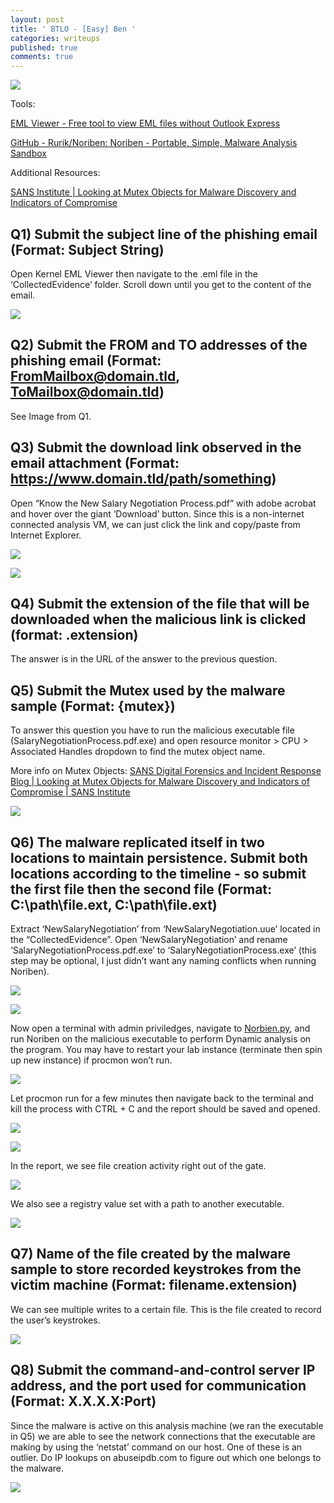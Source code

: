 ```yaml
---
layout: post
title: ' BTLO - [Easy] Ben '
categories: writeups
published: true
comments: true
---
```


![]({{site.baseurl}}/images/Ben.png)

Tools:

[EML Viewer - Free tool to view EML files without Outlook Express](https://www.nucleustechnologies.com/eml-viewer.html)

[GitHub - Rurik/Noriben: Noriben - Portable, Simple, Malware Analysis Sandbox](https://github.com/Rurik/Noriben)

Additional Resources:

[SANS Institute | Looking at Mutex Objects for Malware Discovery and Indicators of Compromise](https://www.sans.org/blog/looking-at-mutex-objects-for-malware-discovery-indicators-of-compromise/)

## Q1) Submit the subject line of the phishing email (Format: Subject String)

Open Kernel EML Viewer then navigate to the .eml file in the ‘CollectedEvidence’ folder. Scroll down until you get to the content of the email.

![]({{site.baseurl}}/images/Ben_0.png)

## Q2) Submit the FROM and TO addresses of the phishing email (Format: FromMailbox@domain.tld, ToMailbox@domain.tld)

See Image from Q1.

## Q3) Submit the download link observed in the email attachment (Format: https://www.domain.tld/path/something)

Open “Know the New Salary Negotiation Process.pdf” with adobe acrobat and hover over the giant ‘Download’ button. Since this is a non-internet connected analysis VM, we can just click the link and copy/paste from Internet Explorer.

![]({{site.baseurl}}/images/Ben_1.png)

![]({{site.baseurl}}/images/Ben_2.png)

## Q4) Submit the extension of the file that will be downloaded when the malicious link is clicked (format: .extension)

The answer is in the URL of the answer to the previous question.

## Q5) Submit the Mutex used by the malware sample (Format: {mutex})

To answer this question you have to run the malicious executable file (SalaryNegotiationProcess.pdf.exe) and open resource monitor > CPU > Associated Handles dropdown to find the mutex object name. 

More info on Mutex Objects: [SANS Digital Forensics and Incident Response Blog | Looking at Mutex Objects for Malware Discovery and Indicators of Compromise | SANS Institute](https://www.sans.org/blog/looking-at-mutex-objects-for-malware-discovery-indicators-of-compromise/)

![]({{site.baseurl}}/images/Ben_3.png)

## Q6) The malware replicated itself in two locations to maintain persistence. Submit both locations according to the timeline - so submit the first file then the second file (Format: C:\path\file.ext, C:\path\file.ext)

Extract ‘NewSalaryNegotiation’ from ‘NewSalaryNegotiation.uue’ located in the “CollectedEvidence”. Open ‘NewSalaryNegotiation’ and rename ‘SalaryNegotiationProcess.pdf.exe’ to ‘SalaryNegotiationProcess.exe’ (this step may be optional, I just didn’t want any naming conflicts when running Noriben).  

![]({{site.baseurl}}/images/Ben_4.png)

![]({{site.baseurl}}/images/Ben_5.png)

Now open a terminal with admin priviledges, navigate to [Norbien.py](http://Norbien.py), and run Noriben on the malicious executable to perform Dynamic analysis on the program. You may have to restart your lab instance (terminate then spin up new instance) if procmon won’t run.

![]({{site.baseurl}}/images/Ben_6.png)

Let procmon run for a few minutes then navigate back to the terminal and kill the process with CTRL + C and the report should be saved and opened. 

![]({{site.baseurl}}/images/Ben_7.png)

![]({{site.baseurl}}/images/Ben_8.png)

In the report, we see file creation activity right out of the gate. 

![]({{site.baseurl}}/images/Ben_9.png)

We also see a registry value set with a path to another executable.

![]({{site.baseurl}}/images/Ben_10.png)

## Q7) Name of the file created by the malware sample to store recorded keystrokes from the victim machine (Format: filename.extension)

We can see multiple writes to a certain file. This is the file created to record the user’s keystrokes.

![]({{site.baseurl}}/images/Ben_11.png)

## Q8) Submit the command-and-control server IP address, and the port used for communication (Format: X.X.X.X:Port)

Since the malware is active on this analysis machine (we ran the executable in Q5) we are able to see the network connections that the executable are making by using the ‘netstat’ command on our host. One of these is an outlier. Do IP lookups on abuseipdb.com to figure out which one belongs to the malware.

![]({{site.baseurl}}/images/Ben_12.png)
